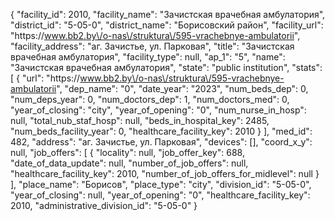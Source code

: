 {
    "facility_id": 2010,
    "facility_name": "Зачистская врачебная амбулатория",
    "district_id": "5-05-0",
    "district_name": "Борисовский район",
    "facility_url": "https:\/\/www.bb2.by\/o-nas\/struktura\/595-vrachebnye-ambulatorii",
    "facility_address": "аг. Зачистье, ул. Парковая",
    "title": "Зачистская врачебная амбулатория",
    "facility_type": null,
    "ap_1": "5",
    "name": "Зачистская врачебная амбулатория",
    "state": "public institution",
    "stats": [
        {
            "url": "https:\/\/www.bb2.by\/o-nas\/struktura\/595-vrachebnye-ambulatorii",
            "dep_name": "0",
            "date_year": "2023",
            "num_beds_dep": 0,
            "num_deps_year": 0,
            "num_doctors_dep": 1,
            "num_doctors_med": 0,
            "year_of_closing": "city",
            "year_of_opening": "0",
            "num_nurse_in_hosp": null,
            "total_nub_staf_hosp": null,
            "beds_in_hospital_key": 2485,
            "num_beds_facility_year": 0,
            "healthcare_facility_key": 2010
        }
    ],
    "med_id": 482,
    "address": "аг. Зачистье, ул. Парковая",
    "devices": [],
    "coord_x_y": null,
    "job_offers": [
        {
            "locality": null,
            "job_offer_key": 688,
            "date_of_data_update": null,
            "number_of_job_offers": null,
            "healthcare_facility_key": 2010,
            "number_of_job_offers_for_midlevel": null
        }
    ],
    "place_name": "Борисов",
    "place_type": "city",
    "division_id": "5-05-0",
    "year_of_closing": null,
    "year_of_opening": "0",
    "healthcare_facility_key": 2010,
    "administrative_division_id": "5-05-0"
}